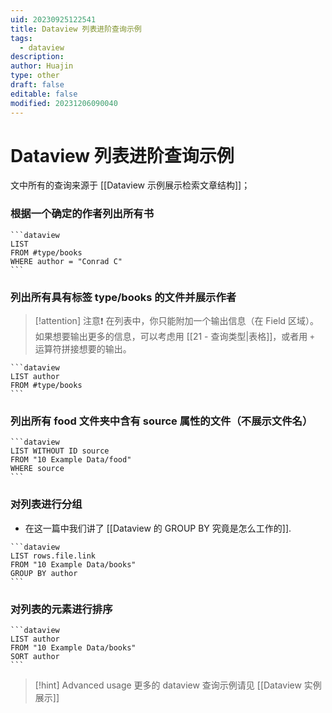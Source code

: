 ```yaml
---
uid: 20230925122541
title: Dataview 列表进阶查询示例
tags:
  - dataview
description: 
author: Huajin
type: other
draft: false
editable: false
modified: 20231206090040
---
```


# Dataview 列表进阶查询示例

文中所有的查询来源于 [[Dataview 示例展示检索文章结构]]；

### 根据一个确定的作者列出所有书

`````示例代码
```dataview
LIST
FROM #type/books 
WHERE author = "Conrad C"
```
`````

### 列出所有具有标签 type/books 的文件并展示作者

> [!attention] 注意❗
> 在列表中，你只能附加一个输出信息（在 Field 区域）。如果想要输出更多的信息，可以考虑用 [[21 - 查询类型|表格]]，或者用 `+` 运算符拼接想要的输出。

`````示例代码
```dataview
LIST author
FROM #type/books
```
`````

### 列出所有 food 文件夹中含有 source 属性的文件（不展示文件名）

`````示例代码
```dataview
LIST WITHOUT ID source
FROM "10 Example Data/food"
WHERE source
```
`````

### 对列表进行分组

- 在这一篇中我们讲了 [[Dataview 的 GROUP BY 究竟是怎么工作的]].

`````示例代码
```dataview
LIST rows.file.link
FROM "10 Example Data/books"
GROUP BY author
```
`````

### 对列表的元素进行排序

`````示例代码
```dataview
LIST author
FROM "10 Example Data/books"
SORT author
```
`````

> [!hint] Advanced usage
> 更多的 dataview 查询示例请见 [[Dataview 实例展示]]
